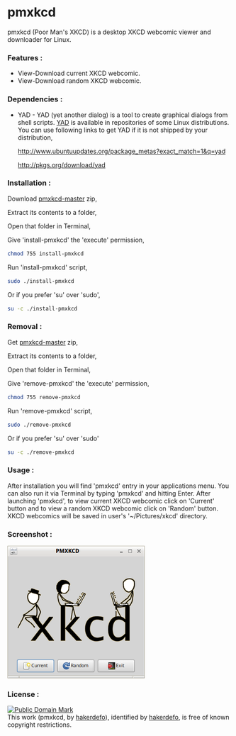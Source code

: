 # pmxkcd
pmxkcd (Poor Man's XKCD) is a desktop XKCD webcomic viewer and downloader for Linux.


### Features :

  - View-Download current XKCD webcomic.
  - View-Download random XKCD webcomic.


### Dependencies :

  - YAD - YAD (yet another dialog) is a tool to create graphical dialogs from shell scripts. [YAD] is available in repositories of some Linux distributions. You can use following links to get YAD if it is not shipped by your distribution,

    http://www.ubuntuupdates.org/package_metas?exact_match=1&q=yad

    http://pkgs.org/download/yad


### Installation :

Download [pmxkcd-master] zip,

Extract its contents to a folder,

Open that folder in Terminal,

Give 'install-pmxkcd' the 'execute' permission,
```sh
chmod 755 install-pmxkcd
```

Run 'install-pmxkcd' script,
```sh
sudo ./install-pmxkcd
```
Or if you prefer 'su' over 'sudo',
```sh
su -c ./install-pmxkcd
```


### Removal :

Get [pmxkcd-master] zip,

Extract its contents to a folder,

Open that folder in Terminal,

Give 'remove-pmxkcd' the 'execute' permission,
```sh
chmod 755 remove-pmxkcd
```

Run 'remove-pmxkcd' script,
```sh
sudo ./remove-pmxkcd
```
Or if you prefer 'su' over 'sudo'
```sh
su -c ./remove-pmxkcd
```


### Usage :

After installation you will find 'pmxkcd' entry in your applications menu. You can also run it via Terminal by typing 'pmxkcd' and hitting Enter. After launching 'pmxkcd', to view current XKCD webcomic click on 'Current' button and to view a random XKCD webcomic click on 'Random' button. XKCD webcomics will be saved in user's '~/Pictures/xkcd' directory.


### Screenshot :

![alt text](https://github.com/hakerdefo/pmxkcd/blob/master/pmxkcd.png "pmxkcd")


### License :


[![Public Domain Mark](http://i.creativecommons.org/p/mark/1.0/88x31.png)](http://creativecommons.org/publicdomain/mark/1.0/)  
This work (<span property="dct:title">pmxkcd</span>, by [<span property="dct:title">hakerdefo</span>](https://github.com/hakerdefo/pmxkcd)), identified by [<span property="dct:title">hakerdefo</span>](https://hakerdefo.blogspot.com), is free of known copyright restrictions.


[YAD]:https://sourceforge.net/projects/yad-dialog/
[pmxkcd-master]:https://github.com/hakerdefo/pmxkcd/archive/master.zip

